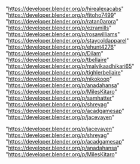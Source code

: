 "https://developer.blender.org/p/hirealexacabs"
"https://developer.blender.org/p/fitoho7499"
"https://developer.blender.org/p/ratan0arora"
"https://developer.blender.org/p/ezramills"
"https://developer.blender.org/p/rosawilliams"
"https://developer.blender.org/p/staycoldapparel"
"https://developer.blender.org/p/ehunt4276"
"https://developer.blender.org/p/Dilam"
"https://developer.blender.org/p/tbellaire"
"https://developer.blender.org/p/malvikaadhikari65"
"https://developer.blender.org/p/tighlerbellaire"
"https://developer.blender.org/p/nikokoop"
"https://developer.blender.org/p/anadahansa"
"https://developer.blender.org/p/MilesKitaro"
"https://developer.blender.org/p/samhatter"
"https://developer.blender.org/p/shreyag"
"https://developer.blender.org/p/acadgamesap"
"https://developer.blender.org/p/jacevayen"
 
"https://developer.blender.org/p/jacevayen"
"https://developer.blender.org/p/shreyag"
"https://developer.blender.org/p/acadgamesap"
"https://developer.blender.org/p/anadahansa"
"https://developer.blender.org/p/MilesKitaro"
 
